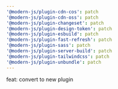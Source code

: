 ```yaml
---
'@modern-js/plugin-cdn-cos': patch
'@modern-js/plugin-cdn-oss': patch
'@modern-js/plugin-changeset': patch
'@modern-js/plugin-design-token': patch
'@modern-js/plugin-esbuild': patch
'@modern-js/plugin-fast-refresh': patch
'@modern-js/plugin-sass': patch
'@modern-js/plugin-server-build': patch
'@modern-js/plugin-tailwindcss': patch
'@modern-js/plugin-unbundle': patch
---
```


feat: convert to new plugin
